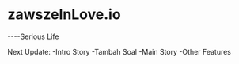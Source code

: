 # zawszeInLove.io
----Serious Life


Next Update:
-Intro Story
-Tambah Soal
-Main Story
-Other Features
